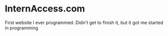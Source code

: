 # InternAccess.com
First website I ever programmed. Didn't get to finish it, but it got me started in programming
